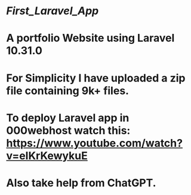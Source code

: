 # _First_Laravel_App_
# A portfolio Website using Laravel 10.31.0
# For Simplicity I have uploaded a zip file containing 9k+ files. 
# To deploy Laravel app in 000webhost watch this: https://www.youtube.com/watch?v=eIKrKewykuE
# Also take help from ChatGPT.
